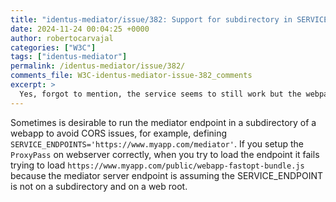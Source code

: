 ```yaml
---
title: "identus-mediator/issue/382: Support for subdirectory in SERVICE_ENDPOINTS"
date: 2024-11-24 00:04:25 +0000
author: robertocarvajal
categories: ["W3C"]
tags: ["identus-mediator"]
permalink: /identus-mediator/issue/382/
comments_file: W3C-identus-mediator-issue-382_comments
excerpt: >
  Yes, forgot to mention, the service seems to still work but the webpage doesn't render.
---
```

Sometimes is desirable to run the mediator endpoint in a subdirectory of a webapp to avoid CORS issues, for example, defining `SERVICE_ENDPOINTS='https://www.myapp.com/mediator'`. If you setup the `ProxyPass` on webserver correctly, when you try to load the endpoint it fails trying to load `https://www.myapp.com/public/webapp-fastopt-bundle.js` because the mediator server endpoint is assuming the SERVICE_ENDPOINT is not on a subdirectory and on a web root.
